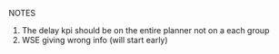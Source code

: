 NOTES

1. The delay kpi should be on the entire planner not on a each group
2. WSE giving wrong info (will start early)